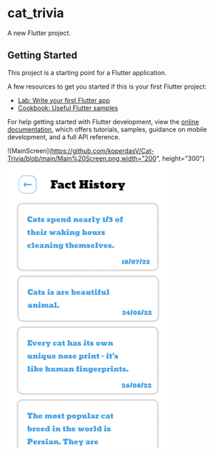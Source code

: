 # cat_trivia

A new Flutter project.

## Getting Started

This project is a starting point for a Flutter application.

A few resources to get you started if this is your first Flutter project:

- [Lab: Write your first Flutter app](https://docs.flutter.dev/get-started/codelab)
- [Cookbook: Useful Flutter samples](https://docs.flutter.dev/cookbook)

For help getting started with Flutter development, view the
[online documentation](https://docs.flutter.dev/), which offers tutorials,
samples, guidance on mobile development, and a full API reference.

![MainScreen](https://github.com/koperdasV/Cat-Trivia/blob/main/Main%20Screen.png,width="200", height="300")
![HistoryScreen](https://github.com/koperdasV/Cat-Trivia/blob/main/Fact%20History%20Screen.png)
